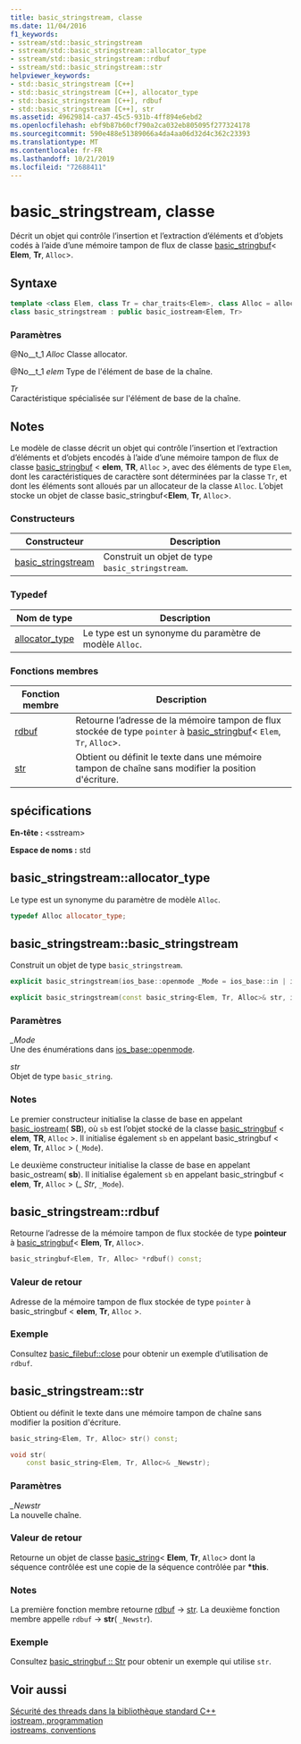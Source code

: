 ```yaml
---
title: basic_stringstream, classe
ms.date: 11/04/2016
f1_keywords:
- sstream/std::basic_stringstream
- sstream/std::basic_stringstream::allocator_type
- sstream/std::basic_stringstream::rdbuf
- sstream/std::basic_stringstream::str
helpviewer_keywords:
- std::basic_stringstream [C++]
- std::basic_stringstream [C++], allocator_type
- std::basic_stringstream [C++], rdbuf
- std::basic_stringstream [C++], str
ms.assetid: 49629814-ca37-45c5-931b-4ff894e6ebd2
ms.openlocfilehash: ebf9b87b60cf790a2ca032eb805095f277324178
ms.sourcegitcommit: 590e488e51389066a4da4aa06d32d4c362c23393
ms.translationtype: MT
ms.contentlocale: fr-FR
ms.lasthandoff: 10/21/2019
ms.locfileid: "72688411"
---
```

# <a name="basic_stringstream-class"></a>basic_stringstream, classe

Décrit un objet qui contrôle l’insertion et l’extraction d’éléments et d’objets codés à l’aide d’une mémoire tampon de flux de classe [basic_stringbuf](../standard-library/basic-stringbuf-class.md)< **Elem**, **Tr**, `Alloc`>.

## <a name="syntax"></a>Syntaxe

```cpp
template <class Elem, class Tr = char_traits<Elem>, class Alloc = allocator<Elem>>
class basic_stringstream : public basic_iostream<Elem, Tr>
```

### <a name="parameters"></a>Paramètres

@No__t_1 *Alloc*
Classe allocator.

@No__t_1 *elem*
Type de l'élément de base de la chaîne.

*Tr* \
Caractéristique spécialisée sur l'élément de base de la chaîne.

## <a name="remarks"></a>Notes

Le modèle de classe décrit un objet qui contrôle l’insertion et l’extraction d’éléments et d’objets encodés à l’aide d’une mémoire tampon de flux de classe [basic_stringbuf](../standard-library/basic-stringbuf-class.md) < **elem**, **TR**, `Alloc` >, avec des éléments de type `Elem`, dont les caractéristiques de caractère sont déterminées par la classe `Tr`, et dont les éléments sont alloués par un allocateur de la classe `Alloc`. L’objet stocke un objet de classe basic_stringbuf<**Elem**, **Tr**, `Alloc`>.

### <a name="constructors"></a>Constructeurs

|Constructeur|Description|
|-|-|
|[basic_stringstream](#basic_stringstream)|Construit un objet de type `basic_stringstream`.|

### <a name="typedefs"></a>Typedef

|Nom de type|Description|
|-|-|
|[allocator_type](#allocator_type)|Le type est un synonyme du paramètre de modèle `Alloc`.|

### <a name="member-functions"></a>Fonctions membres

|Fonction membre|Description|
|-|-|
|[rdbuf](#rdbuf)|Retourne l’adresse de la mémoire tampon de flux stockée de type `pointer` à [basic_stringbuf](../standard-library/basic-stringbuf-class.md)< `Elem`, `Tr`, `Alloc`>.|
|[str](#str)|Obtient ou définit le texte dans une mémoire tampon de chaîne sans modifier la position d'écriture.|

## <a name="requirements"></a>spécifications

**En-tête :** \<sstream>

**Espace de noms :** std

## <a name="allocator_type"></a>  basic_stringstream::allocator_type

Le type est un synonyme du paramètre de modèle `Alloc`.

```cpp
typedef Alloc allocator_type;
```

## <a name="basic_stringstream"></a>  basic_stringstream::basic_stringstream

Construit un objet de type `basic_stringstream`.

```cpp
explicit basic_stringstream(ios_base::openmode _Mode = ios_base::in | ios_base::out);

explicit basic_stringstream(const basic_string<Elem, Tr, Alloc>& str, ios_base::openmode _Mode = ios_base::in | ios_base::out);
```

### <a name="parameters"></a>Paramètres

*_Mode* \
Une des énumérations dans [ios_base::openmode](../standard-library/ios-base-class.md#openmode).

*str* \
Objet de type `basic_string`.

### <a name="remarks"></a>Notes

Le premier constructeur initialise la classe de base en appelant [basic_iostream](../standard-library/basic-iostream-class.md)( **SB**), où `sb` est l’objet stocké de la classe [basic_stringbuf](../standard-library/basic-stringbuf-class.md) < **elem**, **TR**, `Alloc` >. Il initialise également `sb` en appelant basic_stringbuf < **elem**, **Tr**, `Alloc` > (`_Mode`).

Le deuxième constructeur initialise la classe de base en appelant basic_ostream( **sb**). Il initialise également `sb` en appelant basic_stringbuf < **elem**, **Tr**, `Alloc` > (_ *Str*, `_Mode`).

## <a name="rdbuf"></a>  basic_stringstream::rdbuf

Retourne l’adresse de la mémoire tampon de flux stockée de type **pointeur** à [basic_stringbuf](../standard-library/basic-stringbuf-class.md)< **Elem**, **Tr**, `Alloc`>.

```cpp
basic_stringbuf<Elem, Tr, Alloc> *rdbuf() const;
```

### <a name="return-value"></a>Valeur de retour

Adresse de la mémoire tampon de flux stockée de type `pointer` à basic_stringbuf < **elem**, **Tr**, `Alloc` >.

### <a name="example"></a>Exemple

Consultez [basic_filebuf::close](../standard-library/basic-filebuf-class.md#close) pour obtenir un exemple d’utilisation de `rdbuf`.

## <a name="str"></a>  basic_stringstream::str

Obtient ou définit le texte dans une mémoire tampon de chaîne sans modifier la position d'écriture.

```cpp
basic_string<Elem, Tr, Alloc> str() const;

void str(
    const basic_string<Elem, Tr, Alloc>& _Newstr);
```

### <a name="parameters"></a>Paramètres

*_Newstr* \
La nouvelle chaîne.

### <a name="return-value"></a>Valeur de retour

Retourne un objet de classe [basic_string](../standard-library/basic-string-class.md)< **Elem**, **Tr**, `Alloc`> dont la séquence contrôlée est une copie de la séquence contrôlée par **\*this**.

### <a name="remarks"></a>Notes

La première fonction membre retourne [rdbuf](#rdbuf) -> [str](../standard-library/basic-stringbuf-class.md#str). La deuxième fonction membre appelle `rdbuf` -> **str**( `_Newstr`).

### <a name="example"></a>Exemple

Consultez [basic_stringbuf :: Str](../standard-library/basic-stringbuf-class.md#str) pour obtenir un exemple qui utilise `str`.

## <a name="see-also"></a>Voir aussi

[Sécurité des threads dans la bibliothèque standard C++](../standard-library/thread-safety-in-the-cpp-standard-library.md)\
[iostream, programmation](../standard-library/iostream-programming.md)\
[iostreams, conventions](../standard-library/iostreams-conventions.md)
